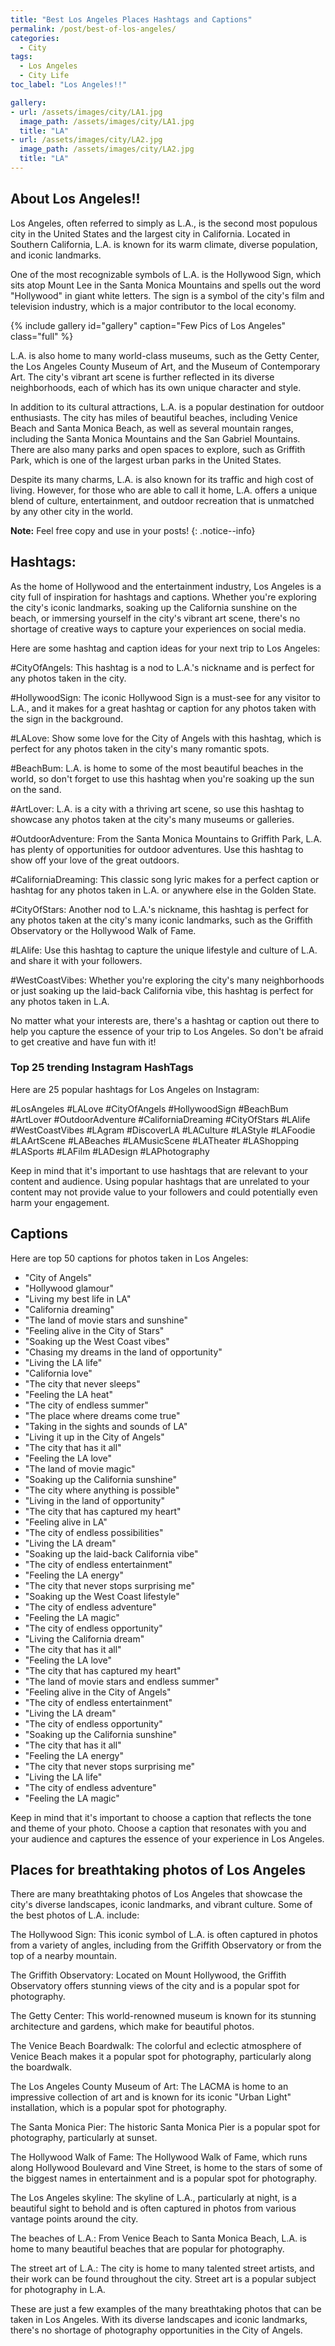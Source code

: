 ```yaml
---
title: "Best Los Angeles Places Hashtags and Captions"
permalink: /post/best-of-los-angeles/
categories:
  - City
tags:
  - Los Angeles
  - City Life
toc_label: "Los Angeles!!"

gallery:
- url: /assets/images/city/LA1.jpg
  image_path: /assets/images/city/LA1.jpg
  title: "LA"
- url: /assets/images/city/LA2.jpg
  image_path: /assets/images/city/LA2.jpg
  title: "LA"
---
```


## About Los Angeles!!
Los Angeles, often referred to simply as L.A., is the second most populous city in the United States and the largest city in California. Located in Southern California, L.A. is known for its warm climate, diverse population, and iconic landmarks.

One of the most recognizable symbols of L.A. is the Hollywood Sign, which sits atop Mount Lee in the Santa Monica Mountains and spells out the word "Hollywood" in giant white letters. The sign is a symbol of the city's film and television industry, which is a major contributor to the local economy.

{% include gallery id="gallery" caption="Few Pics of Los Angeles" class="full" %}

L.A. is also home to many world-class museums, such as the Getty Center, the Los Angeles County Museum of Art, and the Museum of Contemporary Art. The city's vibrant art scene is further reflected in its diverse neighborhoods, each of which has its own unique character and style.

In addition to its cultural attractions, L.A. is a popular destination for outdoor enthusiasts. The city has miles of beautiful beaches, including Venice Beach and Santa Monica Beach, as well as several mountain ranges, including the Santa Monica Mountains and the San Gabriel Mountains. There are also many parks and open spaces to explore, such as Griffith Park, which is one of the largest urban parks in the United States.

Despite its many charms, L.A. is also known for its traffic and high cost of living. However, for those who are able to call it home, L.A. offers a unique blend of culture, entertainment, and outdoor recreation that is unmatched by any other city in the world.

**Note:** Feel free copy and use in your posts! 
{: .notice--info} 


## Hashtags:
As the home of Hollywood and the entertainment industry, Los Angeles is a city full of inspiration for hashtags and captions. Whether you're exploring the city's iconic landmarks, soaking up the California sunshine on the beach, or immersing yourself in the city's vibrant art scene, there's no shortage of creative ways to capture your experiences on social media.

Here are some hashtag and caption ideas for your next trip to Los Angeles:

#CityOfAngels: This hashtag is a nod to L.A.'s nickname and is perfect for any photos taken in the city.

#HollywoodSign: The iconic Hollywood Sign is a must-see for any visitor to L.A., and it makes for a great hashtag or caption for any photos taken with the sign in the background.

#LALove: Show some love for the City of Angels with this hashtag, which is perfect for any photos taken in the city's many romantic spots.

#BeachBum: L.A. is home to some of the most beautiful beaches in the world, so don't forget to use this hashtag when you're soaking up the sun on the sand.

#ArtLover: L.A. is a city with a thriving art scene, so use this hashtag to showcase any photos taken at the city's many museums or galleries.

#OutdoorAdventure: From the Santa Monica Mountains to Griffith Park, L.A. has plenty of opportunities for outdoor adventures. Use this hashtag to show off your love of the great outdoors.

#CaliforniaDreaming: This classic song lyric makes for a perfect caption or hashtag for any photos taken in L.A. or anywhere else in the Golden State.

#CityOfStars: Another nod to L.A.'s nickname, this hashtag is perfect for any photos taken at the city's many iconic landmarks, such as the Griffith Observatory or the Hollywood Walk of Fame.

#LAlife: Use this hashtag to capture the unique lifestyle and culture of L.A. and share it with your followers.

#WestCoastVibes: Whether you're exploring the city's many neighborhoods or just soaking up the laid-back California vibe, this hashtag is perfect for any photos taken in L.A.

No matter what your interests are, there's a hashtag or caption out there to help you capture the essence of your trip to Los Angeles. So don't be afraid to get creative and have fun with it!

### Top 25 trending Instagram HashTags

Here are 25 popular hashtags for Los Angeles on Instagram:

#LosAngeles
#LALove
#CityOfAngels
#HollywoodSign
#BeachBum
#ArtLover
#OutdoorAdventure
#CaliforniaDreaming
#CityOfStars
#LAlife
#WestCoastVibes
#LAgram
#DiscoverLA
#LACulture
#LAStyle
#LAFoodie
#LAArtScene
#LABeaches
#LAMusicScene
#LATheater
#LAShopping
#LASports
#LAFilm
#LADesign
#LAPhotography

Keep in mind that it's important to use hashtags that are relevant to your content and audience. Using popular hashtags that are unrelated to your content may not provide value to your followers and could potentially even harm your engagement.


## Captions

Here are top 50 captions for photos taken in Los Angeles:

* "City of Angels"
* "Hollywood glamour"
* "Living my best life in LA"
* "California dreaming"
* "The land of movie stars and sunshine"
* "Feeling alive in the City of Stars"
* "Soaking up the West Coast vibes"
* "Chasing my dreams in the land of opportunity"
* "Living the LA life"
* "California love"
* "The city that never sleeps"
* "Feeling the LA heat"
* "The city of endless summer"
* "The place where dreams come true"
* "Taking in the sights and sounds of LA"
* "Living it up in the City of Angels"
* "The city that has it all"
* "Feeling the LA love"
* "The land of movie magic"
* "Soaking up the California sunshine"
* "The city where anything is possible"
* "Living in the land of opportunity"
* "The city that has captured my heart"
* "Feeling alive in LA"
* "The city of endless possibilities"
* "Living the LA dream"
* "Soaking up the laid-back California vibe"
* "The city of endless entertainment"
* "Feeling the LA energy"
* "The city that never stops surprising me"
* "Soaking up the West Coast lifestyle"
* "The city of endless adventure"
* "Feeling the LA magic"
* "The city of endless opportunity"
* "Living the California dream"
* "The city that has it all"
* "Feeling the LA love"
* "The city that has captured my heart"
* "The land of movie stars and endless summer"
* "Feeling alive in the City of Angels"
* "The city of endless entertainment"
* "Living the LA dream"
* "The city of endless opportunity"
* "Soaking up the California sunshine"
* "The city that has it all"
* "Feeling the LA energy"
* "The city that never stops surprising me"
* "Living the LA life"
* "The city of endless adventure"
* "Feeling the LA magic"

Keep in mind that it's important to choose a caption that reflects the tone and theme of your photo. Choose a caption that resonates with you and your audience and captures the essence of your experience in Los Angeles.


## Places for breathtaking photos of Los Angeles

There are many breathtaking photos of Los Angeles that showcase the city's diverse landscapes, iconic landmarks, and vibrant culture. Some of the best photos of L.A. include:

The Hollywood Sign: This iconic symbol of L.A. is often captured in photos from a variety of angles, including from the Griffith Observatory or from the top of a nearby mountain.

The Griffith Observatory: Located on Mount Hollywood, the Griffith Observatory offers stunning views of the city and is a popular spot for photography.

The Getty Center: This world-renowned museum is known for its stunning architecture and gardens, which make for beautiful photos.

The Venice Beach Boardwalk: The colorful and eclectic atmosphere of Venice Beach makes it a popular spot for photography, particularly along the boardwalk.

The Los Angeles County Museum of Art: The LACMA is home to an impressive collection of art and is known for its iconic "Urban Light" installation, which is a popular spot for photography.

The Santa Monica Pier: The historic Santa Monica Pier is a popular spot for photography, particularly at sunset.

The Hollywood Walk of Fame: The Hollywood Walk of Fame, which runs along Hollywood Boulevard and Vine Street, is home to the stars of some of the biggest names in entertainment and is a popular spot for photography.

The Los Angeles skyline: The skyline of L.A., particularly at night, is a beautiful sight to behold and is often captured in photos from various vantage points around the city.

The beaches of L.A.: From Venice Beach to Santa Monica Beach, L.A. is home to many beautiful beaches that are popular for photography.

The street art of L.A.: The city is home to many talented street artists, and their work can be found throughout the city. Street art is a popular subject for photography in L.A.

These are just a few examples of the many breathtaking photos that can be taken in Los Angeles. With its diverse landscapes and iconic landmarks, there's no shortage of photography opportunities in the City of Angels.
